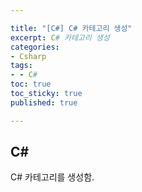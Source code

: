 ```yaml
---

title: "[C#] C# 카테고리 생성"
excerpt: C# 카테고리 생성
categories:
- Csharp
tags:
- - C#
toc: true
toc_sticky: true
published: true

---
```


## C#

C# 카테고리를 생성함.

